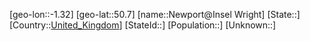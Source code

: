 ﻿---
location: [50.7,-1.32]
type: City
tags:
- geo/City


SpocWebEntityId: 32888
isDeleted: false
confidential: public

---
[geo-lon::-1.32]
[geo-lat::50.7]
[name::Newport@Insel Wright]
[State::]
[Country::[United_Kingdom](geo/Continent/Europe/United_Kingdom.md)]
[StateId::]
[Population::]
[Unknown::]

